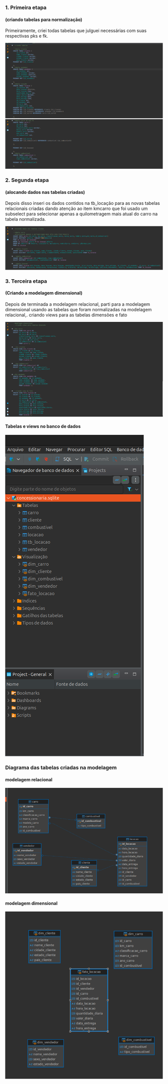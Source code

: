 ### 1. Primeira etapa 
#### (criando tabelas para normalização)
  Primeiramente, criei todas tabelas que julguei necessárias com suas respectivas pks e fk. 

![evidenciauno](../Evidências/Desafio1.png)
![evidenciatwo](../Evidências/Desafio2.png)

### 2. Segunda etapa 
#### (alocando dados nas tabelas criadas)
  Depois disso inseri os dados contidos na tb_locação para as novas tabelas relacionais criadas dando atenção ao item kmcarro que foi usado um subselect para selecionar apenas a quilometragem mais atual do carro na tabela normalizada.

![evidenciatrois](../Evidências/Desafio3.png)

### 3. Terceira etapa 
#### (Criando a modelagem dimensional)
  Depois de terminada a modelagem relacional, parti para a modelagem dimensional usando as tabelas que foram normalizadas na modelagem relacional,. criando views para as tabelas dimensões e fato

![evidenciavier](../Evidências/Desafio4.png)

#### Tabelas e views no banco de dados

![evidenciacinque](../Evidências/Desafio7.png)

### Diagrama das tabelas criadas na modelagem 
#### modelagem relacional

![evidenciaroku](../Evidências/Desafio5.png)

#### modelagem dimensional 

![evidenciasechs](../Evidências/Desafio6.png)
  
